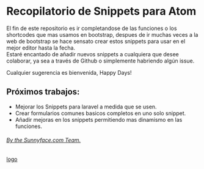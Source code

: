 # Recopilatorio de Snippets para Atom

El fin de este repositorio es ir completandose de las funciones o los shortcodes que mas usamos en bootstrap, despues de ir muchas veces a la web de bootstrap se hace sensato crear estos snippets para usar en el mejor editor hasta la fecha.  
Estaré encantado de añadir nuevos snippets a cualquiera que desee colaborar, ya sea a través de Github o simplemente habriendo algún issue.    

Cualquier sugerencia es bienvenida, Happy Days!  

## Próximos trabajos:
- Mejorar los Snippets para laravel a medida que se usen.
- Crear formularios comunes basicos completos en uno solo snippet.
- Añadir mejoras en los snippets permitiendo mas dinamismo en las funciones.



###### [By the Sunnyface.com Team.](https://www.sunnyface.com "Programador ios málaga Marbella")

[logo]



[logo]: https://sunnyface.com/images/logo.png "Desarrollo nativo para móviles y API REST"
